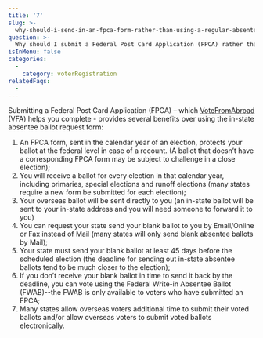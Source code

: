 ```yaml
---
title: '7'
slug: >-
  why-should-i-send-in-an-fpca-form-rather-than-using-a-regular-absentee-ballot-request
question: >-
  Why should I submit a Federal Post Card Application (FPCA) rather than my state's in-state absentee ballot request form?
isInMenu: false
categories:
  - 
    category: voterRegistration
relatedFaqs:
  -
---
```

Submitting a Federal Post Card Application (FPCA) – which [VoteFromAbroad](/) (VFA) helps you complete - provides several benefits over using the in-state absentee ballot request form:

1. An FPCA form, sent in the calendar year of an election, protects your ballot at the federal level in case of a recount. (A ballot that doesn’t have a corresponding FPCA form may be subject to challenge in a close election);
2. You will receive a ballot for every election in that calendar year, including primaries, special elections and runoff elections (many states require a new form be submitted for each election);
3. Your overseas ballot will be sent directly to you (an in-state ballot will be sent to your in-state address and you will need someone to forward it to you)
4. You can request your state send your blank ballot to you by Email/Online or Fax instead of Mail (many states will only send blank absentee ballots by Mail);
5. Your state must send your blank ballot at least 45 days before the scheduled election (the deadline for sending out in-state absentee ballots tend to be much closer to the election);
6. If you don’t receive your blank ballot in time to send it back by the deadline, you can vote using the Federal Write-in Absentee Ballot (FWAB)--the FWAB is only available to voters who have submitted an FPCA;
7. Many states allow overseas voters additional time to submit their voted ballots and/or allow overseas voters to submit voted ballots electronically.